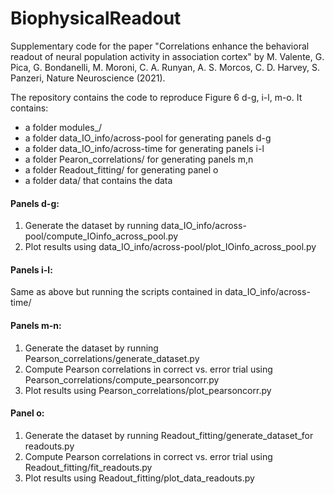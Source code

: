 # BiophysicalReadout
Supplementary code for the paper "Correlations enhance the behavioral readout of neural population activity in association cortex" by M. Valente, G. Pica, G. Bondanelli, M. Moroni, C. A. Runyan, A. S. Morcos, C. D. Harvey, S. Panzeri, Nature Neuroscience (2021).


The repository contains the code to reproduce Figure 6 d-g, i-l, m-o. It contains:

- a folder modules_/
- a folder data_IO_info/across-pool for generating panels d-g
- a folder data_IO_info/across-time for generating panels i-l
- a folder Pearon_correlations/ for generating panels m,n
- a folder Readout_fitting/ for generating panel o
- a folder data/ that contains the data 

#### Panels d-g:
1. Generate the dataset by running data_IO_info/across-pool/compute_IOinfo_across_pool.py
2. Plot results using data_IO_info/across-pool/plot_IOinfo_across_pool.py

#### Panels i-l:
Same as above but running the scripts contained in data_IO_info/across-time/

#### Panels m-n:
1. Generate the dataset by running Pearson_correlations/generate_dataset.py
2. Compute Pearson correlations in correct vs. error trial using Pearson_correlations/compute_pearsoncorr.py
3. Plot results using Pearson_correlations/plot_pearsoncorr.py

#### Panel o:

1. Generate the dataset by running Readout_fitting/generate_dataset_for readouts.py
2. Compute Pearson correlations in correct vs. error trial using Readout_fitting/fit_readouts.py
3. Plot results using Readout_fitting/plot_data_readouts.py


